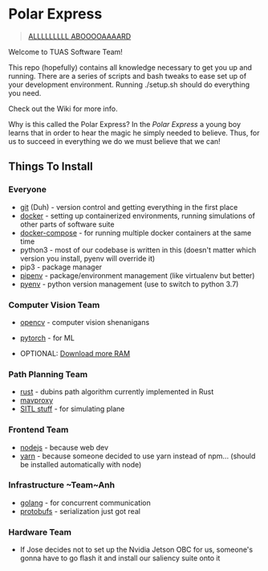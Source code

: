 # Polar Express
> [ALLLLLLLLL ABOOOOAAAARD](https://www.youtube.com/watch?v=syzjW0YK_FQ)

Welcome to TUAS Software Team!

This repo (hopefully) contains all knowledge necessary to get you up and
running. There are a series of scripts and bash tweaks to ease set up of your
development environment. Running ./setup.sh should do everything you need.

Check out the Wiki for more info.

Why is this called the Polar Express? In the *Polar Express* a young boy learns
that in order to hear the magic he simply needed to believe. Thus, for us to
succeed in everything we do we must believe that we can!

## Things To Install
### Everyone
- [git](https://git-scm.com/) (Duh) - version control and getting everything in the first place
- [docker](https://docs.docker.com/v17.12/install/#supported-platforms) - setting up containerized environments, running simulations of other parts of software suite
- [docker-compose](https://docs.docker.com/compose/install/) - for running multiple docker containers at the same time
- python3 - most of our codebase is written in this (doesn't matter which version you install, pyenv will override it)
- pip3 - package manager
- [pipenv](https://github.com/pypa/pipenv) - package/environment management (like virtualenv but better)
- [pyenv](https://github.com/pyenv/pyenv) - python version management (use to switch to python 3.7)

### Computer Vision Team
- [opencv](https://opencv-python-tutroals.readthedocs.io/en/latest/py_tutorials/py_tutorials.html) - computer vision shenanigans
- [pytorch](https://pytorch.org/) - for ML

- OPTIONAL: [Download more RAM](https://downloadmoreram.com/)

### Path Planning Team
- [rust](https://www.rust-lang.org/) - dubins path algorithm currently implemented in Rust
- [mavproxy](http://ardupilot.github.io/MAVProxy/html/index.html)
- [SITL stuff](http://ardupilot.org/dev/docs/setting-up-sitl-on-linux.html) - for simulating plane

### Frontend Team
- [nodejs](https://nodejs.org/en/download/) - because web dev
- [yarn](https://yarnpkg.com/lang/en/) - because someone decided to use yarn instead of npm... (should be installed automatically with node)

### Infrastructure ~Team~Anh
- [golang](https://golang.org/) - for concurrent communication
- [protobufs](https://developers.google.com/protocol-buffers/) - serialization just got real

### Hardware Team
- If Jose decides not to set up the Nvidia Jetson OBC for us, someone's gonna have to go flash it and install our saliency suite onto it
